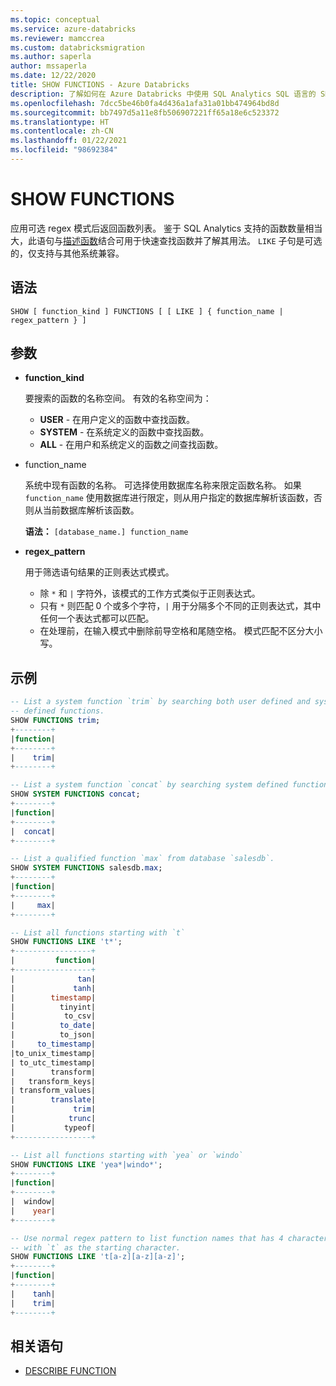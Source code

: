 ```yaml
---
ms.topic: conceptual
ms.service: azure-databricks
ms.reviewer: mamccrea
ms.custom: databricksmigration
ms.author: saperla
author: mssaperla
ms.date: 12/22/2020
title: SHOW FUNCTIONS - Azure Databricks
description: 了解如何在 Azure Databricks 中使用 SQL Analytics SQL 语言的 SHOW FUNCTIONS 语法。
ms.openlocfilehash: 7dcc5be46b0fa4d436a1afa31a01bb474964bd8d
ms.sourcegitcommit: bb7497d5a11e8fb506907221ff65a18e6c523372
ms.translationtype: HT
ms.contentlocale: zh-CN
ms.lasthandoff: 01/22/2021
ms.locfileid: "98692384"
---
```

# <a name="show-functions"></a>SHOW FUNCTIONS

应用可选 regex 模式后返回函数列表。
鉴于 SQL Analytics 支持的函数数量相当大，此语句与[描述函数](sql-ref-syntax-aux-describe-function.md)结合可用于快速查找函数并了解其用法。 ``LIKE`` 子句是可选的，仅支持与其他系统兼容。

## <a name="syntax"></a>语法

```
SHOW [ function_kind ] FUNCTIONS [ [ LIKE ] { function_name | regex_pattern } ]
```

## <a name="parameters"></a>参数

* **function_kind**

  要搜索的函数的名称空间。 有效的名称空间为：

  * **USER** - 在用户定义的函数中查找函数。
  * **SYSTEM** - 在系统定义的函数中查找函数。
  * **ALL** - 在用户和系统定义的函数之间查找函数。
* function_name

  系统中现有函数的名称。 可选择使用数据库名称来限定函数名称。 如果 ``function_name`` 使用数据库进行限定，则从用户指定的数据库解析该函数，否则从当前数据库解析该函数。

  **语法：** ``[database_name.] function_name``

* **regex_pattern**

  用于筛选语句结果的正则表达式模式。

  * 除 ``*`` 和 ``|`` 字符外，该模式的工作方式类似于正则表达式。
  * 只有 ``*`` 则匹配 0 个或多个字符，``|`` 用于分隔多个不同的正则表达式，其中任何一个表达式都可以匹配。
  * 在处理前，在输入模式中删除前导空格和尾随空格。 模式匹配不区分大小写。

## <a name="examples"></a>示例

```sql
-- List a system function `trim` by searching both user defined and system
-- defined functions.
SHOW FUNCTIONS trim;
+--------+
|function|
+--------+
|    trim|
+--------+

-- List a system function `concat` by searching system defined functions.
SHOW SYSTEM FUNCTIONS concat;
+--------+
|function|
+--------+
|  concat|
+--------+

-- List a qualified function `max` from database `salesdb`.
SHOW SYSTEM FUNCTIONS salesdb.max;
+--------+
|function|
+--------+
|     max|
+--------+

-- List all functions starting with `t`
SHOW FUNCTIONS LIKE 't*';
+-----------------+
|         function|
+-----------------+
|              tan|
|             tanh|
|        timestamp|
|          tinyint|
|           to_csv|
|          to_date|
|          to_json|
|     to_timestamp|
|to_unix_timestamp|
| to_utc_timestamp|
|        transform|
|   transform_keys|
| transform_values|
|        translate|
|             trim|
|            trunc|
|           typeof|
+-----------------+

-- List all functions starting with `yea` or `windo`
SHOW FUNCTIONS LIKE 'yea*|windo*';
+--------+
|function|
+--------+
|  window|
|    year|
+--------+

-- Use normal regex pattern to list function names that has 4 characters
-- with `t` as the starting character.
SHOW FUNCTIONS LIKE 't[a-z][a-z][a-z]';
+--------+
|function|
+--------+
|    tanh|
|    trim|
+--------+
```

## <a name="related-statements"></a>相关语句

* [DESCRIBE FUNCTION](sql-ref-syntax-aux-describe-function.md)